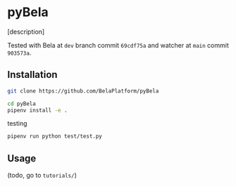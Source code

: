 # pyBela

\[description\]

Tested with Bela at `dev` branch commit `69cdf75a` and watcher at `main` commit `903573a`.

## Installation

```bash
git clone https://github.com/BelaPlatform/pyBela
```

```bash
cd pyBela
pipenv install -e .
```

testing

```bash
pipenv run python test/test.py
```

## Usage

(todo, go to `tutorials/`)
